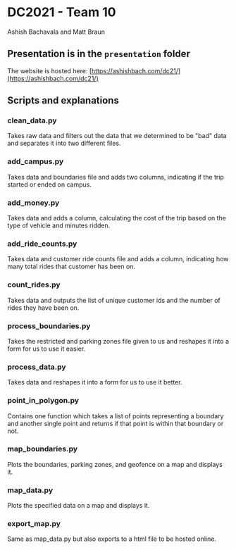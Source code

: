 # DC2021 - Team 10

Ashish Bachavala and Matt Braun

## Presentation is in the `presentation` folder

The website is hosted here: [https://ashishbach.com/dc21/](https://ashishbach.com/dc21/)

## Scripts and explanations

### clean_data.py

Takes raw data and filters out the data that we determined to be "bad" data and separates it into two different files.

### add_campus.py

Takes data and boundaries file and adds two columns, indicating if the trip started or ended on campus.

### add_money.py

Takes data and adds a column, calculating the cost of the trip based on the type of vehicle and minutes ridden.

### add_ride_counts.py

Takes data and customer ride counts file and adds a column, indicating how many total rides that customer has been on.

### count_rides.py

Takes data and outputs the list of unique customer ids and the number of rides they have been on.

### process_boundaries.py

Takes the restricted and parking zones file given to us and reshapes it into a form for us to use it easier.

### process_data.py

Takes data and reshapes it into a form for us to use it better.

### point_in_polygon.py

Contains one function which takes a list of points representing a boundary and another single point and returns if that point is within that boundary or not.

### map_boundaries.py

Plots the boundaries, parking zones, and geofence on a map and displays it.

### map_data.py

Plots the specified data on a map and displays it.

### export_map.py

Same as map_data.py but also exports to a html file to be hosted online.

